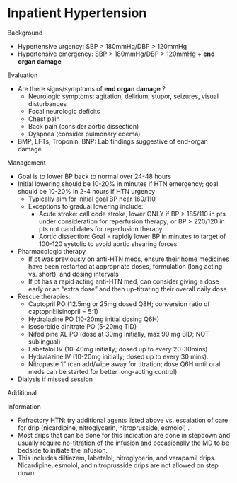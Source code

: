 # Inpatient Hypertension

Background

-   Hypertensive
    urgency: SBP > 180mmHg/DBP > 120mmHg
-   Hypertensive
    emergency: SBP > 180mmHg/DBP > 120mmHg + **end organ damage**

Evaluation

-   Are there signs/symptoms of **end organ damage** ?
    -   Neurologic symptoms: agitation, delirium, stupor, seizures,
        visual disturbances
    -   Focal neurologic deficits
    -   Chest pain
    -   Back pain (consider aortic dissection)
    -   Dyspnea (consider pulmonary edema)
-   BMP, LFTs, Troponin, BNP: Lab findings suggestive of end-organ
    damage

Management

-   Goal is to lower BP back to normal over 24-48 hours
-   Initial lowering should be 10-20% in minutes if HTN emergency; goal
    should be 10-20% in 2-4 hours if HTN urgency
    -   Typically aim for initial goal BP near 160/110
    -   Exceptions to gradual lowering include:
        -   Acute stroke: call code stroke, lower ONLY if BP > 185/110
            in pts under consideration for reperfusion therapy; or BP >
            220/120 in pts not candidates for reperfusion therapy
        -   Aortic dissection: Goal = rapidly lower BP in minutes to
            target of 100-120 systolic to avoid aortic shearing forces
-   Pharmacologic therapy
    -   If pt was previously on anti-HTN meds, ensure their home
        medicines have been restarted at appropriate doses, formulation
        (long acting vs. short), and dosing intervals
    -   If pt has a rapid acting anti-HTN med, can consider giving a
        dose early or an “extra dose” and then up-titrating their
        overall daily dose
-   Rescue therapies:
    -   Captopril PO (12.5mg or 25mg dosed Q8H; conversion ratio of
        captopril:lisinopril = 5:1)
    -   Hydralazine PO (10-20mg initial dosing Q6H)
    -   Isosorbide dinitrate PO (5-20mg TID)
    -   Nifedipine XL PO (dose at 30mg initially, max 90 mg BID; NOT
        sublingual)
    -   Labetalol IV (10-40mg initially; dosed up to every 20-30mins)
    -   Hydralazine IV (10-20mg initially; dosed up to every 30 mins).
    -   Nitropaste 1” (can add/wipe away for titration; dose Q6H until
        oral meds can be started for better long-acting control)
-   Dialysis if missed session

Additional

Information

-   Refractory HTN: try additional agents listed above vs. escalation of
    care for drip (nicardipine, nitroglycerin, nitroprusside, esmolol)
    .
-   Most drips that can be done for this indication are done in stepdown
    and usually require no-titration of the infusion and occasionally
    the MD to be bedside to initiate the infusion.
-   This includes diltiazem, labetalol, nitroglycerin, and verapamil
    drips. Nicardipine, esmolol, and nitroprusside drips are not allowed
    on step down.
